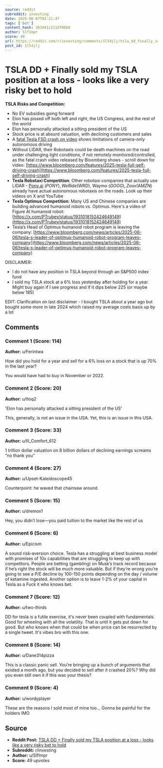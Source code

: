```yaml
---
source: reddit
subreddit: investing
date: 2025-06-07T03:21:47
tags: ['bot']
content_hash: 363d41c211d706b0
author: SlfImpr
score: 49
url: https://reddit.com/r/investing/comments/1l54jlj/tsla_dd_finally_sold_my_tsla_position_at_a_loss/
post_id: 1l54jlj
---
```


# TSLA DD + Finally sold my TSLA position at a loss - looks like a very risky bet to hold

**TSLA Risks and Competition:**

* No EV subsidies going forward
* Elon has pissed off both left and right, the US Congress, and the rest of the world
* Elon has personally attacked a sitting president of the US
* Stock price is at absurd valuation, with declining customers and sales
* A [fatal Tesla FSD crash on video](https://www.youtube.com/watch?v=jvyLWywD400&t=1594s) shows limitations of camera-only autonomous driving
* Without LIDAR, their Robotaxis could be death machines on the road under challenging light conditions, if not remotely monitored/controlled, as the fatal crash video released by Bloomberg shows - scroll down for video: [https://www.bloomberg.com/features/2025-tesla-full-self-driving-crash](https://www.bloomberg.com/features/2025-tesla-full-self-driving-crash)
* **Tesla Robotaxi Competition**: Other robotaxi companies that actually use LIDAR - [Pony.ai](http://Pony.ai) ($PONY), WeRide ($WRD), Waymo ($GOOG), Zoox ($AMZN) already have actual autonomous robotaxis on the roads. Look up their videos on X and YouTube
* **Tesla Optimus Competition**: Many US and Chinese companies are building advanced humanoid robots vs. Optimus. Here's a video of Figure AI humanoid robot: [https://x.com/PTrubey/status/1931018152424649149](https://x.com/PTrubey/status/1931018152424649149)
* Tesla’s Head of Optimus humanoid robot program is leaving the company: [https://www.bloomberg.com/news/articles/2025-06-06/tesla-s-leader-of-optimus-humanoid-robot-program-leaves-company](https://www.bloomberg.com/news/articles/2025-06-06/tesla-s-leader-of-optimus-humanoid-robot-program-leaves-company)

DISCLAIMER:

* I do not have any position in TSLA beyond through an S&P500 index fund
* I sold my TSLA stock at a 6% loss yesterday after holding for a year. Might buy again if I see progress and if it dips below 225 (or maybe below 185)

EDIT: Clarification on last disclaimer - I bought TSLA about a year ago but bought some more in late 2024 which raised my average costs basis up by a lot 

## Comments

### Comment 1 (Score: 114)

**Author:** u/Ferintwa

How did you hold for a year and sell for a 6% loss on a stock that is up 70% in the last year?

You would have had to buy in November or 2022.

### Comment 2 (Score: 20)

**Author:** u/Itoq2

'Elon has personally attacked a sitting president of the US'

This, generally, is not an issue in the USA. Yet, this is an issue in this USA.

### Comment 3 (Score: 33)

**Author:** u/Ill_Comfort_612

1 trillion dollar valuation on 8 billion dollars of declining earnings screams “no thank you”

### Comment 4 (Score: 27)

**Author:** u/Upset-Kaleidoscope45

Counterpoint: he waved that chainsaw around.

### Comment 5 (Score: 15)

**Author:** u/dremox1

Hey, you didn’t lose—you paid tuition to the market like the rest of us

### Comment 6 (Score: 6)

**Author:** u/Epicism

A sound risk-aversion choice. Tesla has a struggling at best business model with promises of 10x capabilities that are struggling to keep up with competitors. People are betting (gambling) on Musk’s track record because if he’s right the stock will be much more valuable. But if they’re wrong you’re going to see a P/E decline by 100-150 points depending on the day / volume of ketamine ingested. Another option is to leave 1-2% of your capital in Tesla as a Fuck it who knows bet.

### Comment 7 (Score: 12)

**Author:** u/two-thirds

DD for tesla is a futile exercise, it's never been coupled with fundamentals. Good for wheeling with all the volatility. That is until it gets put down for good. But who knows when that could be when price can be resurrected by a single tweet. It's vibes bro with this one.

### Comment 8 (Score: 14)

**Author:** u/Dane314pizza

This is a classic panic sell. You’re bringing up a bunch of arguments that existed a month ago, but you decided to sell after it crashed 20%? Why did you even still own it if this was your thesis?

### Comment 9 (Score: 4)

**Author:** u/wordyplayer

These are the reasons I sold most of mine too...   Gonna be painful for the holders IMO

## Source

- **Reddit Post:** [TSLA DD + Finally sold my TSLA position at a loss - looks like a very risky bet to hold](https://reddit.com/r/investing/comments/1l54jlj/tsla_dd_finally_sold_my_tsla_position_at_a_loss/)
- **Subreddit:** r/investing
- **Author:** u/SlfImpr
- **Score:** 49 upvotes
